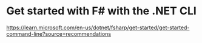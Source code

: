 # Get started with F# with the .NET CLI

https://learn.microsoft.com/en-us/dotnet/fsharp/get-started/get-started-command-line?source=recommendations
